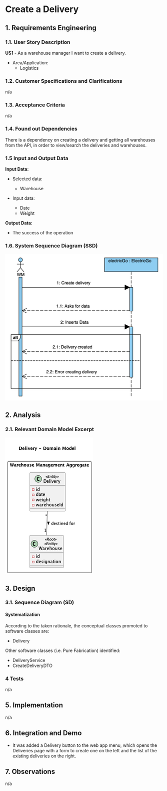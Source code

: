 # Create a Delivery

## 1. Requirements Engineering

### 1.1. User Story Description

**US1** - As a warehouse manager I want to create a delivery.

* Area/Application:
  * Logistics

### 1.2. Customer Specifications and Clarifications

n/a

### 1.3. Acceptance Criteria

n/a

### 1.4. Found out Dependencies

There is a dependency on creating a delivery and getting all warehouses from the API, in order to view/search the deliveries and warehouses.

### 1.5 Input and Output Data

**Input Data:**

* Selected data:
  * Warehouse

* Input data:
  * Date
  * Weight

**Output Data:**

* The success of the operation

### 1.6. System Sequence Diagram (SSD)

![SSD_CreateDelivery](SSD_CreateDelivery.png)

## 2. Analysis

### 2.1. Relevant Domain Model Excerpt

![DM_CreateDelivery](DM_CreateDelivery.png)

## 3. Design

### 3.1. Sequence Diagram (SD)


#### Systematization

According to the taken rationale, the conceptual classes promoted to software classes are:

* Delivery

Other software classes (i.e. Pure Fabrication) identified:

* DeliveryService
* CreateDeliveryDTO

### 4 Tests

n/a

## 5. Implementation

n/a

## 6. Integration and Demo

* It was added a Delivery button to the web app menu, which opens the Deliveries page with a form to create one on the left and the list of the existing deliveries on the right.

## 7. Observations

n/a

